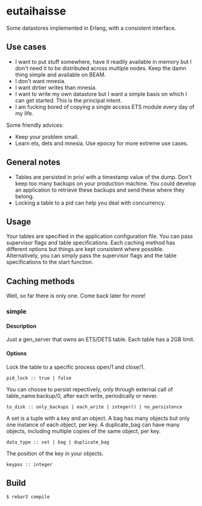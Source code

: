 # eutaihaisse

Some datastores implemented in Erlang, with a consistent interface.

## Use cases
- I want to put stuff somewhere, have it readily available in memory but I don't need it to be distributed across multiple nodes. Keep the damn thing simple and available on BEAM.
- I don't want mnesia.
- I want dirtier writes than mnesia.
- I want to write my own datastore but I want a simple basis on which I can get started. This is the principal intent.
- I am fucking bored of copying a single access ETS module every day of my life.

Some friendly advices:
- Keep your problem small.
- Learn ets, dets and mnesia. Use epocxy for more extreme use cases.

## General notes
- Tables are persisted in priv/ with a timestamp value of the dump. Don't keep too many backups on your production machine. You could develop an application to retrieve these backups and send these where they belong.
- Locking a table to a pid can help you deal with concurrency.

## Usage
Your tables are specified in the application configuration file. You can pass supervisor flags and table specifications. Each caching method has different options but things are kept consistent where possible. Alternatively, you can simply pass the supervisor flags and the table specifications to the start function.

## Caching methods
Well, so far there is only one. Come back later for more!

### simple
#### Description
Just a gen_server that owns an ETS/DETS table. Each table has a 2GB limit.

#### Options
Lock the table to a specific process open/1 and close/1.

    pid_lock :: true | false

You can choose to persist repectively, only through external call of table_name:backup/0, after each write, periodically or never.

    to_disk :: only_backups | each_write | integer() | no_persistence

A set is a tuple with a key and an object. A bag has many objects but only one instance of each object, per key. A duplicate_bag can have many objects, including multiple copies of the same object, per key.

    data_type :: set | bag | duplicate_bag

The position of the key in your objects.

    keypos :: integer

## Build

    $ rebar3 compile

